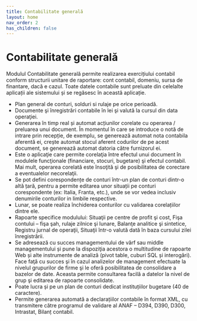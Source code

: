 ```yaml
---
title: Contabilitate generală
layout: home
nav_order: 2
has_children: false
---
```


# Contabilitate generală
Modulul Contabilitate generală permite realizarea exercițiului contabil conform structurii unitare de raportare: cont contabil, domeniu, sursa de finantare, dacă e cazul. Toate datele contabile sunt preluate din celelalte aplicații ale sistemului și se regăsesc în această aplicație.

- Plan general de conturi, solduri si rulaje pe orice perioadă.
- Documente şi înregistrări contabile în lei şi valută la cursul din data operaţiei.
- Generarea în timp real și automat acțiunilor corelate cu operarea / preluarea unui document. În momentul în care se introduce o notă de intrare prin recepție, de exemplu, se generează automat nota contabila aferentă ei, crește automat stocul aferent codurilor de pe acest document, se generează automat datoria către furnizorul ei.
- Este o aplicaţie care permite corelaţia între efectul unui document în modulele funcţionale (financiare, stocuri, bugetare) şi efectul contabil. Mai mult, operarea corelată este însoţită şi de posibilitatea de corectare a eventualelor necorelaţii.
- Se pot defini corespondențe de conturi într-un plan de conturi dintr-o altă țară, pentru a permite editarea unor situații pe conturi corespondente (ex: Italia, Franta, etc.), unde se vor vedea inclusiv denumirile conturilor in limbile respective.
- Lunar, se poate realiza închiderea conturilor cu validarea corelațiilor dintre ele.
- Rapoarte specifice modulului: Situaţii pe centre de profit şi cost, Fişa contului – fişa şah, rulaje zilnice şi lunare, Balanţe analitice şi sintetice, Registru jurnal de operaţii, Situaţii într-o valută dată în baza cursului zilei înregistrării.
- Se adresează cu succes managementului de vârf sau middle managementului și pune la dispoziţia acestora o multitudine de rapoarte Web și alte instrumente de analiză (pivot table, cuburi SQL și interogări). Face faţă cu succes şi în cazul analizelor de management efectuate la nivelul grupurilor de firme şi le oferă posibilitatea de consolidare a bazelor de date. Aceasta permite consultarea facilă a datelor la nivel de grup şi editarea de rapoarte consolidate.
- Poate lucra și pe un plan de conturi dedicat instituțiilor bugetare (40 de caractere).
- Permite generarea automată a declarațiilor contabile în format XML, cu transmitere către programul de validare al ANAF – D394, D390, D300, Intrastat, Bilanț contabil.

